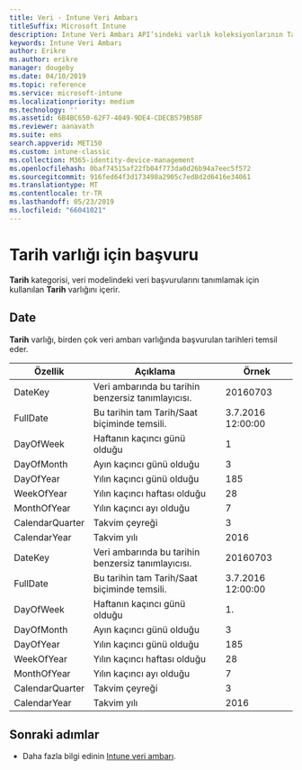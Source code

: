 ```yaml
---
title: Veri - Intune Veri Ambarı
titleSuffix: Microsoft Intune
description: Intune Veri Ambarı API’sindeki varlık koleksiyonlarının Tarih kategorisi için başvuru konusu.
keywords: Intune Veri Ambarı
author: Erikre
ms.author: erikre
manager: dougeby
ms.date: 04/10/2019
ms.topic: reference
ms.service: microsoft-intune
ms.localizationpriority: medium
ms.technology: ''
ms.assetid: 6B4BC650-62F7-4049-9DE4-CDECB579B58F
ms.reviewer: aanavath
ms.suite: ems
search.appverid: MET150
ms.custom: intune-classic
ms.collection: M365-identity-device-management
ms.openlocfilehash: 0baf74515af22fb04f773da0d26b94a7eec5f572
ms.sourcegitcommit: 916fed64f3d173498a2905c7ed8d2d6416e34061
ms.translationtype: MT
ms.contentlocale: tr-TR
ms.lasthandoff: 05/23/2019
ms.locfileid: "66041021"
---
```

# <a name="reference-for-date-entity"></a>Tarih varlığı için başvuru

**Tarih** kategorisi, veri modelindeki veri başvurularını tanımlamak için kullanılan **Tarih** varlığını içerir.

## <a name="date"></a>Date

**Tarih** varlığı, birden çok veri ambarı varlığında başvurulan tarihleri temsil eder.


|    Özellik     |                      Açıklama                       |       Örnek        |
|-----------------|--------------------------------------------------------|----------------------|
|     DateKey     | Veri ambarında bu tarihin benzersiz tanımlayıcısı. |       20160703       |
|    FullDate     |    Bu tarihin tam Tarih/Saat biçiminde temsili.     | 3.7.2016 12:00:00 |
|    DayOfWeek    |                      Haftanın kaçıncı günü olduğu                       |          1           |
|   DayOfMonth    |                      Ayın kaçıncı günü olduğu                      |          3           |
|    DayOfYear    |                      Yılın kaçıncı günü olduğu                       |         185          |
|   WeekOfYear    |                      Yılın kaçıncı haftası olduğu                      |          28          |
|   MonthOfYear   |                   Yılın kaçıncı ayı olduğu                    |          7           |
| CalendarQuarter |                    Takvim çeyreği                    |          3           |
|  CalendarYear   |                     Takvim yılı                      |         2016         |
|     DateKey     | Veri ambarında bu tarihin benzersiz tanımlayıcısı. |       20160703       |
|    FullDate     |    Bu tarihin tam Tarih/Saat biçiminde temsili.     | 3.7.2016 12:00:00 |
|    DayOfWeek    |                      Haftanın kaçıncı günü olduğu                       |          1.           |
|   DayOfMonth    |                      Ayın kaçıncı günü olduğu                      |          3           |
|    DayOfYear    |                      Yılın kaçıncı günü olduğu                       |         185          |
|   WeekOfYear    |                      Yılın kaçıncı haftası olduğu                      |          28          |
|   MonthOfYear   |                   Yılın kaçıncı ayı olduğu                    |          7           |
| CalendarQuarter |                    Takvim çeyreği                    |          3           |
|  CalendarYear   |                     Takvim yılı                      |         2016         |

## <a name="next-steps"></a>Sonraki adımlar

- Daha fazla bilgi edinin [Intune veri ambarı](reports-nav-create-intune-reports.md).
